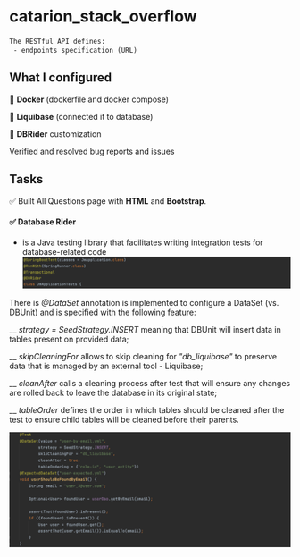 # catarion_stack_overflow

    The RESTful API defines:
     - endpoints specification (URL)
    

## What I configured

  
🧩 **Docker** (dockerfile and docker compose)

🧩 **Liquibase** (connected it to database)

🧩 **DBRider** customization

Verified and resolved bug reports and issues


## Tasks 

✅ Built All Questions page with **HTML** and **Bootstrap**.

#### ✅ Database Rider
- is a Java testing library that facilitates writing integration tests for database-related code
![alt-текст](https://github.com/e-terven/catarion_stack_overflow/blob/5b7387ae1d6f4bb2b2e1336fc85c75abb873e689/dbrider_annotations.png "Annotations")

There is _@DataSet_ annotation is implemented to configure a DataSet (vs. DBUnit) and is specified with the following feature:  

__ _strategy = SeedStrategy.INSERT_ meaning that DBUnit will insert data in tables present on provided data;  

__ _skipCleaningFor_ allows to skip cleaning for _"db_liquibase"_ to preserve data that is managed by an external tool - Liquibase;  

__ _cleanAfter_ calls a cleaning process after test that will ensure any changes are rolled back to leave the database in its original state;  

__ _tableOrder_ defines the order in which tables should be cleaned after the test to ensure child tables will be cleaned before their parents.

![alt-текст](https://github.com/e-terven/catarion_stack_overflow/blob/2e4e92dadea035ec9bcbd1570de0fa6a84a80af6/dbrider_findByEmail.png "findByEmail_testMethod")
